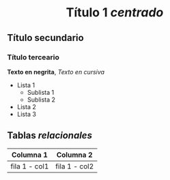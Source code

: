 <div align = "center">
  <h1>Título 1 <i>centrado</i></h1>
</div>

## Título secundario
### Título terceario

__Texto en negrita__, _Texto en cursiva_

* Lista 1
  * Sublista 1
  * Sublista 2  
* Lista 2
* Lista 3


## Tablas _relacionales_

| Columna 1 | Columna 2 |
| --------- | --------- | 
| fila 1 - col1 | fila 1 - col2 |

